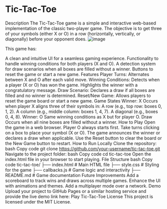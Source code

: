 # Tic-Tac-Toe
Description
The Tic-Tac-Toe game is a simple and interactive web-based implementation of the classic two-player game. The objective is to get three of your symbols (either X or O) in a row (horizontally, vertically, or diagonally) before your opponent does.
![image](https://github.com/user-attachments/assets/970f8c64-d4d5-430a-bbaf-096e954ebda9)

This game has:

A clean and intuitive UI for a seamless gaming experience.
Functionality to handle winning conditions for both players (X and O).
A detection system for draw scenarios when all boxes are filled without a winner.
Buttons to reset the game or start a new game.
Features
Player Turns:
Alternates between X and O after each valid move.
Winning Conditions:
Detects when a player (X or O) has won the game.
Highlights the winner with a congratulatory message.
Draw Scenario:
Declares a draw if all boxes are filled and no winner is determined.
Reset/New Game:
Allows players to reset the game board or start a new game.
Game States
Winner: X
Occurs when player X aligns three of their symbols in:
A row (e.g., top row: boxes 0, 1, 2).
A column (e.g., middle column: boxes 1, 4, 7).
A diagonal (e.g., boxes 0, 4, 8).
Winner: O
Same winning conditions as X but for player O.
Draw
Occurs when all nine boxes are filled without a winner.
How to Play
Open the game in a web browser.
Player O always starts first.
Take turns clicking on a box to place your symbol (X or O).
The game announces the winner or declares a draw when applicable.
Use the Reset button to clear the board or the New Game button to restart.
How to Run Locally
Clone the repository:
bash
Copy code
git clone https://github.com/your-username/tic-tac-toe.git
Navigate to the project folder:
bash
Copy code
cd tic-tac-toe
Open the index.html file in your browser to start playing.
File Structure
bash
Copy code
tic-tac-toe/
├── index.html      # Main HTML file
├── style.css       # Styling for the game
├── callbacks.js    # Game logic and interactivity
├── README.md       # Game documentation
Future Improvements
Add a scoreboard to track wins and draws across multiple games.
Enhance the UI with animations and themes.
Add a multiplayer mode over a network.
Demo
Upload your project to GitHub Pages or a similar hosting service and provide the live demo link here: Play Tic-Tac-Toe
License
This project is licensed under the MIT License.
